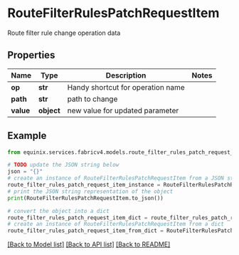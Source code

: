 # RouteFilterRulesPatchRequestItem

Route filter rule change operation data

## Properties

Name | Type | Description | Notes
------------ | ------------- | ------------- | -------------
**op** | **str** | Handy shortcut for operation name | 
**path** | **str** | path to change | 
**value** | **object** | new value for updated parameter | 

## Example

```python
from equinix.services.fabricv4.models.route_filter_rules_patch_request_item import RouteFilterRulesPatchRequestItem

# TODO update the JSON string below
json = "{}"
# create an instance of RouteFilterRulesPatchRequestItem from a JSON string
route_filter_rules_patch_request_item_instance = RouteFilterRulesPatchRequestItem.from_json(json)
# print the JSON string representation of the object
print(RouteFilterRulesPatchRequestItem.to_json())

# convert the object into a dict
route_filter_rules_patch_request_item_dict = route_filter_rules_patch_request_item_instance.to_dict()
# create an instance of RouteFilterRulesPatchRequestItem from a dict
route_filter_rules_patch_request_item_from_dict = RouteFilterRulesPatchRequestItem.from_dict(route_filter_rules_patch_request_item_dict)
```
[[Back to Model list]](../README.md#documentation-for-models) [[Back to API list]](../README.md#documentation-for-api-endpoints) [[Back to README]](../README.md)


